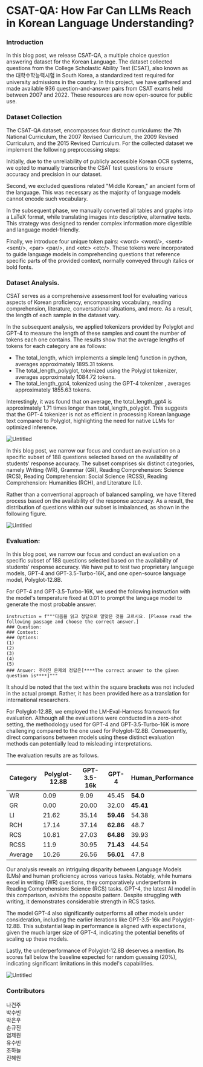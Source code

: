 # CSAT-QA: How Far Can LLMs Reach in Korean Language Understanding?

### Introduction

In this blog post, we release CSAT-QA, a multiple choice question answering dataset for the Korean Language. The dataset collected questions from the College Scholastic Ability Test (CSAT), also known as the 대학수학능력시험 in South Korea, a standardized test required for university admissions in the country. In this project, we have gathered and made available 936 question-and-answer pairs from CSAT exams held between 2007 and 2022. These resources are now open-source for public use.

### Dataset Collection

The CSAT-QA dataset, encompasses four distinct curriculums: the 7th National Curriculum, the 2007 Revised Curriculum, the 2009 Revised Curriculum, and the 2015 Revised Curriculum. For the collected dataset we implement the following preprocessing steps:

Initially, due to the unreliability of publicly accessible Korean OCR systems, we opted to manually transcribe the CSAT test questions to ensure accuracy and precision in our dataset.

Second, we excluded questions related "Middle Korean," an ancient form of the language. This was necessary as the majority of language models cannot encode such vocabulary.

In the subsequent phase, we manually converted all tables and graphs into a LaTeX format, while translating images into descriptive, alternative texts. This strategy was designed to render complex information more digestible and language model-friendly.

Finally, we introduce four unique token pairs: \<word> \<word/>, \<sent> \<sent/>, \<par> \<par/>, and \<etc> \<etc/>. These tokens were incorporated to guide language models in comprehending questions that reference specific parts of the provided context, normally conveyed through italics or bold fonts.

### Dataset Analysis.

CSAT serves as a comprehensive assessment tool for evaluating various aspects of Korean proficiency, encompassing vocabulary, reading comprehension, literature, conversational situations, and more. As a result, the length of each sample in the dataset vary. 

In the subsequent analysis, we applied tokenizers provided by Polyglot and GPT-4 to measure the length of these samples and count the number of tokens each one contains. The results show that the average lengths of tokens for each category are as follows:

- The total_length, which implements a simple len() function in python, averages approximately 1895.31 tokens.
- The total_length_polyglot, tokenized using the Polyglot tokenizer, averages approximately 1084.72 tokens.
- The total_length_gpt4, tokenized using the GPT-4 tokenizer , averages approximately 1855.63 tokens.

Interestingly, it was found that on average, the total_length_gpt4 is approximately 1.71 times longer than total_length_polyglot. This suggests that the GPT-4 tokenizer is not as efficient in processing Korean language text compared to Polyglot, highlighting the need for native LLMs for optimized inference.

![Untitled](https://github.com/guijinSON/hae-rae/blob/main/blog/assets/csat_token.png)

In this blog post, we narrow our focus and conduct an evaluation on a specific subset of 188 questions selected based on the availability of students' response accuracy. The subset comprises six distinct categories, namely Writing (WR), Grammar (GR), Reading Comprehension: Science (RCS), Reading Comprehension: Social Science (RCSS), Reading Comprehension: Humanities (RCH), and Literature (LI).

Rather than a conventional approach of balanced sampling, we have filtered process based on the availability of the response accuracy. As a result, the distribution of questions within our subset is imbalanced, as shown in the following figure.

![Untitled](https://github.com/guijinSON/hae-rae/blob/main/blog/assets/csat_histogram.png)

### Evaluation:

In this blog post, we narrow our focus and conduct an evaluation on a specific subset of 188 questions selected based on the availability of students' response accuracy. We have put to test two proprietary language models, GPT-4 and GPT-3.5-Turbo-16K, and one open-source language model, Polyglot-12.8B.

For GPT-4 and GPT-3.5-Turbo-16K, we used the following instruction with the model's temperature fixed at 0.01 to prompt the language model to generate the most probable answer. 
```
instruction = f"""다음을 읽고 정답으로 알맞은 것을 고르시요. [Please read the following passage and choose the correct answer.]
### Question: 
### Context: 
### Options:
(1) 
(2) 
(3) 
(4) 
(5) 
### Answer: 주어진 문제의 정답은[****The correct answer to the given question is****]"""
```
It should be noted that the text within the square brackets was not included in the actual prompt. Rather, it has been provided here as a translation for international researchers.

For Polyglot-12.8B, we employed the LM-Eval-Harness framework for evaluation. Although all the evaluations were conducted in a zero-shot setting, the methodology used for GPT-4 and GPT-3.5-Turbo-16K is more challenging compared to the one used for Polyglot-12.8B. Consequently, direct comparisons between models using these distinct evaluation methods can potentially lead to misleading interpretations.

The evaluation results are as follows. 

| Category | Polyglot-12.8B | GPT-3.5-16k | GPT-4     | Human_Performance |
|----------|----------------|-------------|-----------|-------------------|
| WR       | 0.09           | 9.09        | 45.45     | **54.0**          |
| GR       | 0.00           | 20.00       | 32.00     | **45.41**         |
| LI       | 21.62          | 35.14       | **59.46** | 54.38             |
| RCH      | 17.14          | 37.14       | **62.86** | 48.7              |
| RCS      | 10.81          | 27.03       | **64.86** | 39.93             |
| RCSS     | 11.9           | 30.95       | **71.43** | 44.54             |
| Average  | 10.26          | 26.56       | **56.01** | 47.8              |


Our analysis reveals an intriguing disparity between Language Models (LMs) and human proficiency across various tasks. Notably, while humans excel in writing (WR) questions, they comparatively underperform in Reading Comprehension: Science (RCS) tasks. GPT-4, the latest AI model in this comparison, exhibits the opposite pattern. Despite struggling with writing, it demonstrates considerable strength in RCS tasks.

The model GPT-4 also significantly outperforms all other models under consideration, including the earlier iterations like GPT-3.5-16k and Polyglot-12.8B. This substantial leap in performance is aligned with expectations, given the much larger size of GPT-4, indicating the potential benefits of scaling up these models.

Lastly, the underperformance of Polyglot-12.8B deserves a mention. Its scores fall below the baseline expected for random guessing (20%), indicating significant limitations in this model's capabilities.

![Untitled](https://github.com/guijinSON/hae-rae/blob/main/blog/assets/csat_spyder.png)

### Contributors 
나건주  
박수빈  
박은우  
손규진  
염제원  
유수빈  
조하늘  
진혜원  

